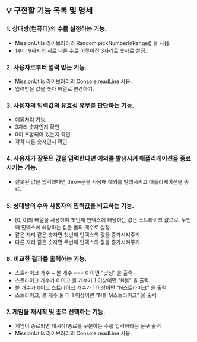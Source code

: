 ## 💡 구현할 기능 목록 및 명세

### 1. 상대방(컴퓨터)의 수를 설정하는 기능.

- MissionUtils 라이브러리의 Random.pickNumberInRange() 을 사용.
- 1부터 9까지의 서로 다른 수로 이루어진 3자리로 숫자로 설정.

### 2. 사용자로부터 입력 받는 기능.

- MissionUtils 라이브러리의 Console.readLine 사용.
- 입력받은 값을 숫자 배열로 변경하기.

### 3. 사용자의 입력값의 유효성 유무를 판단하는 기능.

- 예외처리 기능.
- 3자리 숫자인지 확인
- 0이 포함되어 있는지 확인
- 각각 다른 숫자인지 확인

### 4. 사용자가 잘못된 값을 입력한다면 예외를 발생시켜 애플리케이션을 종료시키는 기능.

- 잘못된 값을 입력했다면 throw문을 사용해 예외를 발생시키고 애플리케이션을 종료.

### 5. 상대방의 수와 사용자의 입력값을 비교하는 기능.

- [0, 0]의 배열을 사용하여 첫번째 인덱스에 해당하는 값은 스트라이크 값으로, 두번째 인덱스에 해당하는 값은 볼의 개수로 설정.
- 같은 자리 같은 숫자면 첫번째 인덱스의 값을 증가시켜주기.
- 다른 자리 같은 숫자면 두번째 인덱스의 값을 증가시켜주기.

### 6. 비교한 결과를 출력하는 기능.

- 스트라이크 개수 + 볼 개수 === 0 이면 "낫싱" 을 출력
- 스트라이크 개수가 0 이고 볼 개수가 1 이상이면 "N볼" 을 출력
- 볼 개수가 0이고 스트라이크 개수가 1 이상이면 "N스트라이크" 을 출력
- 스트라이크, 볼 개수 둘 다 1 이상이면 "N볼 M스트라이크" 을 출력

### 7. 게임을 재시작 및 종료 선택하는 기능.

- 게임이 종료되면 재시작/종료를 구분하는 수를 입력하라는 문구 출력
- MissionUtils 라이브러리의 Console.readLine 사용.
